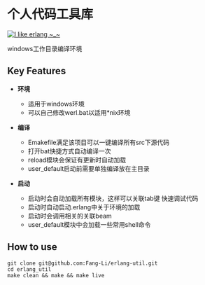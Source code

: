 个人代码工具库
======================

[![](https://avatars1.githubusercontent.com/u/16438074?s=400&u=a292238f2a02f58d5c6d8ad7a981757bdfd4a4d0&v=4  "I like erlang ~_~")](http://www.jianshu.com/u/7d378de6edfe)

windows工作目录编译环境

Key Features
-------------

- **环境**  
  - 适用于windows环境
  - 可以自己修改werl.bat以适用*nix环境
  
- **编译**
  - Emakefile满足该项目可以一键编译所有src下源代码
  - 打开bat快捷方式自动编译一次
  - reload模块会保证有更新时自动加载
  - user_default启动前需要单独编译放在主目录

- **启动**
  - 启动时会自动加载所有模块，这样可以关联tab键
  快速调试代码  
  - 启动时自动启动.erlang中关于环境的加载
  - 启动时会调用相关的关联beam
  - user_default模块中会加载一些常用shell命令


How to use
-------------

```
git clone git@github.com:Fang-Li/erlang-util.git
cd erlang_util
make clean && make && make live
```